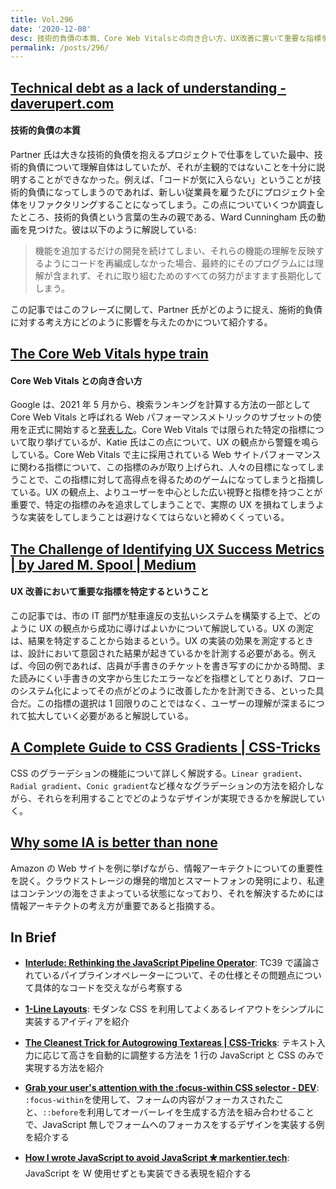 ```yaml
---
title: Vol.296
date: '2020-12-08'
desc: 技術的負債の本質、Core Web Vitalsとの向き合い方、UX改善に置いて重要な指標を特定するということ、ほか計10リンク
permalink: /posts/296/
---
```


## [Technical debt as a lack of understanding - daverupert.com](https://daverupert.com/2020/11/technical-debt-as-a-lack-of-understanding/)

#### 技術的負債の本質

Partner 氏は大きな技術的負債を抱えるプロジェクトで仕事をしていた最中、技術的負債について理解自体はしていたが、それが主観的ではないことを十分に説明することができなかった。例えば、「コードが気に入らない」ということが技術的負債になってしまうのであれば、新しい従業員を雇うたびにプロジェクト全体をリファクタリングすることになってしまう。この点についていくつか調査したところ、技術的負債という言葉の生みの親である、Ward Cunningham 氏の動画を見つけた。彼は以下のように解説している:

> 機能を追加するだけの開発を続けてしまい、それらの機能の理解を反映するようにコードを再編成しなかった場合、最終的にそのプログラムには理解が含まれず、それに取り組むためのすべての努力がますます長期化してしまう。

この記事ではこのフレーズに関して、Partner 氏がどのように捉え、施術的負債に対する考え方にどのように影響を与えたのかについて紹介する。

## [The Core Web Vitals hype train](https://sylormiller.com/posts/2020/core-web-vitals/)

#### Core Web Vitals との向き合い方

Google は、2021 年 5 月から、検索ランキングを計算する方法の一部として Core Web Vitals と呼ばれる Web パフォーマンスメトリックのサブセットの使用を正式に開始すると[発表した](https://developers.google.com/search/blog/2020/11/timing-for-page-experience)。Core Web Vitals では限られた特定の指標について取り挙げているが、Katie 氏はこの点について、UX の観点から警鐘を鳴らしている。Core Web Vitals で主に採用されている Web サイトパフォーマンスに関わる指標について、この指標のみが取り上げられ、人々の目標になってしまうことで、この指標に対して高得点を得るためのゲームになってしまうと指摘している。UX の観点上、よりユーザーを中心とした広い視野と指標を持つことが重要で、特定の指標のみを追求してしまうことで、実際の UX を損ねてしまうような実装をしてしまうことは避けなくてはらないと締めくくっている。

## [The Challenge of Identifying UX Success Metrics | by Jared M. Spool | Medium](https://medium.com/@jmspool/the-challenge-of-identifying-ux-success-metrics-c065cb9657b3)

#### UX 改善において重要な指標を特定するということ

この記事では、市の IT 部門が駐車違反の支払いシステムを構築する上で、どのように UX の観点から成功に導けばよいかについて解説している。UX の測定は、結果を特定することから始まるという。UX の実装の効果を測定するときは、設計において意図された結果が起きているかを計測する必要がある。例えば、今回の例であれば、店員が手書きのチケットを書き写すのにかかる時間、また読みにくい手書きの文字から生じたエラーなどを指標としてとりあげ、フローのシステム化によってその点がどのように改善したかを計測できる、といった具合だ。この指標の選択は 1 回限りのことではなく、ユーザーの理解が深まるにつれて拡大していく必要があると解説している。

## [A Complete Guide to CSS Gradients | CSS-Tricks](https://css-tricks.com/a-complete-guide-to-css-gradients/)

CSS のグラーデションの機能について詳しく解説する。`Linear gradient`、`Radial gradient`、`Conic gradient`など様々なグラデーションの方法を紹介しながら、それらを利用することでどのようなデザインが実現できるかを解説していく。

## [Why some IA is better than none](https://ux.shopify.com/why-some-ia-is-better-than-none-d046b9d6731b)

Amazon の Web サイトを例に挙げながら、情報アーキテクトについての重要性を説く。クラウドストレージの爆発的増加とスマートフォンの発明により、私達はコンテンツの海をさまよっている状態になっており、それを解決するためには情報アーキテクトの考え方が重要であると指摘する。

## In Brief

- **[Interlude: Rethinking the JavaScript Pipeline Operator](https://www.wix.engineering/post/interlude-rethinking-the-javascript-pipeline-operator)**: TC39 で議論されているパイプラインオペレーターについて、その仕様とその問題点について具体的なコードを交えながら考察する

- **[1-Line Layouts](https://1linelayouts.glitch.me/)**: モダンな CSS を利用してよくあるレイアウトをシンプルに実装するアイディアを紹介

- **[The Cleanest Trick for Autogrowing Textareas | CSS-Tricks](https://css-tricks.com/the-cleanest-trick-for-autogrowing-textareas/)**: テキスト入力に応じて高さを自動的に調整する方法を 1 行の JavaScript と CSS のみで実現する方法を紹介

- **[Grab your user's attention with the :focus-within CSS selector - DEV](https://dev.to/vtrpldn/grab-your-user-s-attention-with-the-focus-within-css-selector-4d4)**: `:focus-within`を使用して、フォームの内容がフォーカスされたこと、`::before`を利用してオーバーレイを生成する方法を組み合わせることで、JavaScript 無しでフォームへのフォーカスをするデザインを実装する例を紹介する

- **[How I wrote JavaScript to avoid JavaScript 🞳 markentier.tech](https://markentier.tech/posts/2020/10/wrote-javascript-to-avoid-javascript/)**: JavaScript を W 使用せずとも実装できる表現を紹介する
